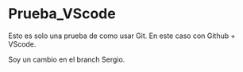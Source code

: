 # Prueba_VScode
Esto es solo una prueba de como usar Git. En este caso con Github + VScode. 


Soy un cambio en el branch Sergio. 
